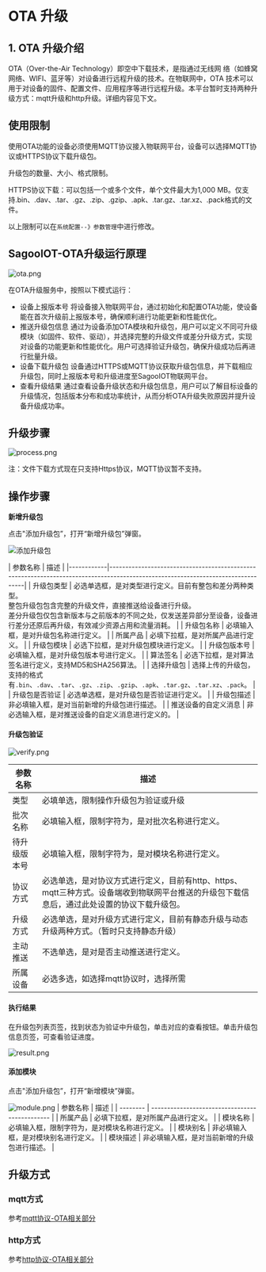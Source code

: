 # OTA 升级

## 1. OTA 升级介绍

OTA（Over-the-Air Technology）即空中下载技术，是指通过无线网
络（如蜂窝网络、WIFI、蓝牙等）对设备进行远程升级的技术。在物联网中，OTA
技术可以用于对设备的固件、配置文件、应用程序等进行远程升级。本平台暂时支持两种升级方式：mqtt升级和http升级。详细内容见下文。


## 使用限制
使用OTA功能的设备必须使用MQTT协议接入物联网平台，设备可以选择MQTT协议或HTTPS协议下载升级包。

升级包的数量、大小、格式限制。

HTTPS协议下载：可以包括一个或多个文件，单个文件最大为1,000 MB。仅支持.bin、.dav、.tar、.gz、.zip、.gzip、.apk、.tar.gz、.tar.xz、.pack格式的文件。

以上限制可以在`系统配置--》参数管理`中进行修改。

## SagooIOT-OTA升级运行原理

![ota.png](../../public/imgs/guide/operate/ota.png)

在OTA升级服务中，按照以下模式运行：

- 设备上报版本号 将设备接入物联网平台，通过初始化和配置OTA功能，使设备能在首次升级前上报版本号，确保顺利进行功能更新和性能优化。
- 推送升级包信息 通过为设备添加OTA模块和升级包，用户可以定义不同可升级模块（如固件、软件、驱动），并选择完整的升级文件或差分升级方式，实现对设备的功能更新和性能优化。用户可选择验证升级包，确保升级成功后再进行批量升级。
- 设备下载升级包 设备通过HTTPS或MQTT协议获取升级包信息，并下载相应升级包，同时上报版本号和升级进度至SagooIOT物联网平台。
- 查看升级结果 通过查看设备升级状态和升级包信息，用户可以了解目标设备的升级情况，包括版本分布和成功率统计，从而分析OTA升级失败原因并提升设备升级成功率。

## 升级步骤

![process.png](../../public/imgs/guide/operate/process.png)

注：文件下载方式现在只支持Https协议，MQTT协议暂不支持。

## 操作步骤

**新增升级包**

点击"添加升级包”，打开“新增升级包”弹窗。

![添加升级包](../../public/imgs/guide/operate/add.png)

| 参数名称       | 描述                                                                                                                              |
    |------------|---------------------------------------------------------------------------------------------------------------------------------|
  | 升级包类型      | 必选单选框，是对类型进行定义。目前有整包和差分两种类型。<br />整包升级包包含完整的升级文件，直接推送给设备进行升级。<br />差分升级包仅包含新版本与之前版本的不同之处，仅发送差异部分至设备，设备进行差分还原后再升级，有效减少资源占用和流量消耗。 |
  | 升级包名称      | 必填输入框，是对升级包名称进行定义。                                                                                                              |
  | 所属产品       | 必填下拉框，是对所属产品进行定义。                                                                                                               |
  | 升级包模块      | 必选下拉框，是对升级包模块进行定义。                                                                                                              |
  | 升级包版本号     | 必填输入框，是对升级包版本号进行定义。                                                                                                             |
  | 算法签名       | 必选下拉框，是对算法签名进行定义，支持MD5和SHA256算法。                                                                                                |
  | 选择升级包      | 选择上传的升级包，支持的格式有`.bin`、`.dav`、`.tar`、`.gz`、`.zip`、`.gzip`、`.apk`、`.tar.gz`、`.tar.xz`、`.pack`。                                    |
  | 升级包是否验证    | 必选单选框，是对升级包是否验证进行定义。                                                                                                            |
  | 升级包描述      | 非必填输入框，是对当前新增的升级包进行描述。                                                                                                          |
  | 推送设备的自定义消息 | 非必选输入框，是对推送设备的自定义消息进行定义的。                                                                                                       |

#### **升级包验证**

![verify.png](../../public/imgs/guide/operate/verify.png)

| 参数名称     | 描述                                                         |
| ------------ | ------------------------------------------------------------ |
| 类型         | 必填单选，限制操作升级包为验证或升级                         |
| 批次名称     | 必填输入框，限制字符为，是对批次名称进行定义。               |
| 待升级版本号 | 必填输入框，限制字符为，是对模块名称进行定义。               |
| 协议方式     | 必选单选，是对协议方式进行定义，目前有http、https、mqtt三种方式。设备端收到物联网平台推送的升级包下载信息后，通过此处设置的协议下载升级包。 |
| 升级方式     | 必选单选，是对升级方式进行定义，目前有静态升级与动态升级两种方式。（暂时只支持静态升级） |
| 主动推送     | 不选单选，是对是否主动推送进行定义。                         |
| 所属设备     | 必选多选，如选择mqtt协议时，选择所需                         |

#### 执行结果

在升级包列表页签，找到状态为验证中升级包，单击对应的查看按钮。单击升级包信息页签，可查看验证进度。

![result.png](../../public/imgs/guide/operate/result.png)

#### **添加模块**

点击"添加升级包”，打开“新增模块”弹窗。

![module.png](../../public/imgs/guide/operate/module.png)
| 参数名称 | 描述                                           |
| -------- | ---------------------------------------------- |
| 所属产品 | 必填下拉框，是对所属产品进行定义。             |
| 模块名称 | 必填输入框，限制字符为，是对模块名称进行定义。 |
| 模块别名 | 非必填输入框，是对模块别名进行定义。           |
| 模块描述 | 非必填输入框，是对当前新增的升级包进行描述。   |


## 升级方式

### mqtt方式

参考[mqtt协议-OTA相关部分](/develop/protocol/mqtt.md)

### http方式


参考[http协议-OTA相关部分](/develop/protocol/http.md)

